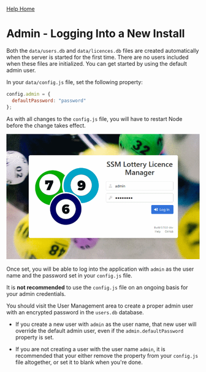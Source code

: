 [Help Home](readme.md)

# Admin - Logging Into a New Install

Both the `data/users.db` and `data/licences.db` files are created automatically
when the server is started for the first time.  There are no users included
when these files are initialized.  You can get started by using the default admin user.

In your `data/config.js` file, set the following property:

```javascript
config.admin = {
  defaultPassword: "password"
};
```

As with all changes to the `config.js` file, you will have to restart Node
before the change takes effect.

![Login Prompt](assets/images/admin-login.png)

Once set, you will be able to log into the application with `admin` as
the user name and the password set in your `config.js` file.

It is **not recommended** to use the `config.js` file on an ongoing basis
for your admin credentials.

You should visit the User Management area
to create a proper admin user with an encrypted password in the `users.db` database.

-   If you create a new user with `admin` as the user name,
    that new user will override the default admin user, even if the `admin.defaultPassword` property is set.

-   If you are not creating a user with the user name `admin`,
    it is recommended that your either remove the property from your `config.js` file altogether,
    or set it to blank when you're done.
